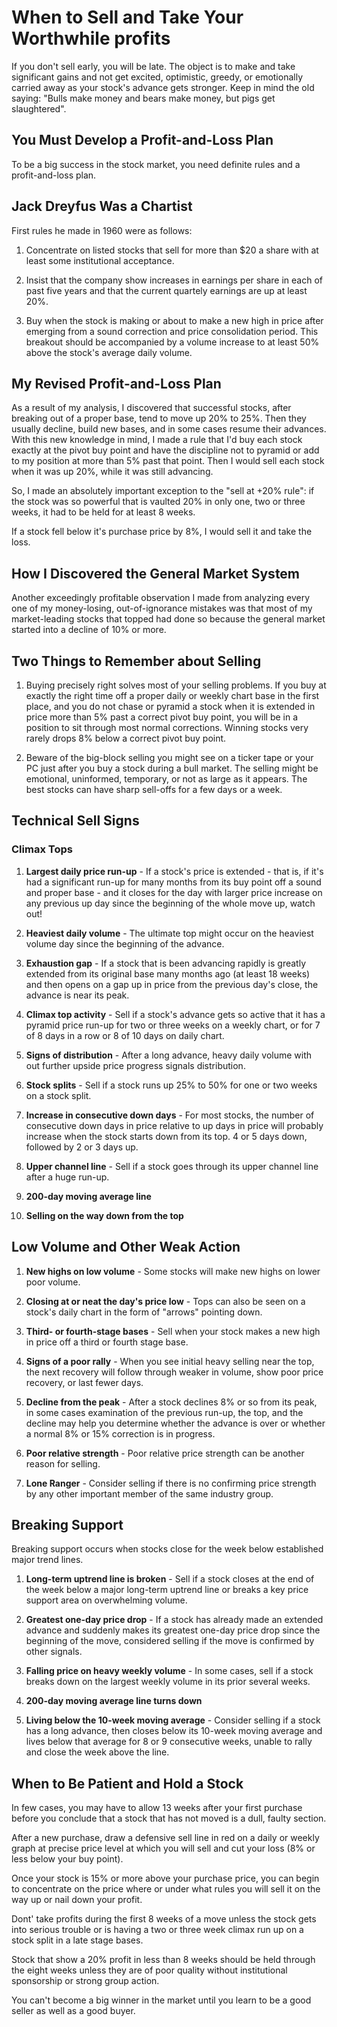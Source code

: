 # When to Sell and Take Your Worthwhile profits

If you don't sell early, you will be late. The object is to make and take significant gains and not get excited, optimistic, greedy, or emotionally carried away as your stock's advance gets stronger. Keep in mind the old saying: "Bulls make money and bears make money, but pigs get slaughtered".

## You Must Develop a Profit-and-Loss Plan

To be a big success in the stock market, you need definite rules and a profit-and-loss plan.

## Jack Dreyfus Was a Chartist

First rules he made in 1960 were as follows:

1. Concentrate on listed stocks that sell for more than $20 a share with at least some institutional acceptance.

2. Insist that the company show increases in earnings per share in each of past five years and that the current quartely earnings are up at least 20%.

3. Buy when the stock is making or about to make a new high in price after emerging from a sound correction and price consolidation period. This breakout should be accompanied by a volume increase to at least 50% above the stock's average daily volume.

## My Revised Profit-and-Loss Plan

As a result of my analysis, I discovered that successful stocks, after breaking out of a proper base, tend to move up 20% to 25%. Then they usually decline, build new bases, and in some cases resume their advances. With this new knowledge in mind, I made a rule that I'd buy each stock exactly at the pivot buy point and have the discipline not to pyramid or add to my position at more than 5% past that point. Then I would sell each stock when it was up 20%, while it was still advancing.

So, I made an absolutely important exception to the "sell at +20% rule": if the stock was so powerful that is vaulted 20% in only one, two or three weeks, it had to be held for at least 8 weeks.

If a stock fell below it's purchase price by 8%, I would sell it and take the loss.

## How I Discovered the General Market System

Another exceedingly profitable observation I made from analyzing every one of my money-losing, out-of-ignorance mistakes was that most of my market-leading stocks that topped had done so because the general market started into a decline of 10% or more.

## Two Things to Remember about Selling

1. Buying precisely right solves most of your selling problems. If you buy at exactly the right time off a proper daily or weekly chart base in the first place, and you do not chase or pyramid a stock when it is extended in price more than 5% past a correct pivot buy point, you will be in a position to sit through most normal corrections. Winning stocks very rarely drops 8% below a correct pivot buy point.

2. Beware of the big-block selling you might see on a ticker tape or your PC just after you buy a stock during a bull market. The selling might be emotional, uninformed, temporary, or not as large as it appears. The best stocks can have sharp sell-offs for a few days or a week.

## Technical Sell Signs

### Climax Tops

1. **Largest daily price run-up** - If a stock's price is extended - that is, if it's had a significant run-up for many months from its buy point off a sound and proper base - and it closes for the day with larger price increase on any previous up day since the beginning of the whole move up, watch out!

2. **Heaviest daily volume** - The ultimate top might occur on the heaviest volume day since the beginning of the advance.

3. **Exhaustion gap** - If a stock that is been advancing rapidly is greatly extended from its original base many months ago (at least 18 weeks) and then opens on a gap up in price from the previous day's close, the advance is near its peak.

4. **Climax top activity** - Sell if a stock's advance gets so active that it has a pyramid price run-up for two or three weeks on a weekly chart, or for 7 of 8 days in a row or 8 of 10 days on daily chart.

5. **Signs of distribution** - After a long advance, heavy daily volume with out further upside price progress signals distribution.

6. **Stock splits** - Sell if a stock runs up 25% to 50% for one or two weeks on a stock split.

7. **Increase in consecutive down days** - For most stocks, the number of consecutive down days in price relative to up days in price will probably increase when the stock starts down from its top. 4 or 5 days down, followed by 2 or 3 days up.

8. **Upper channel line** - Sell if a stock goes through its upper channel line after a huge run-up.

9. **200-day moving average line**

10. **Selling on the way down from the top**

## Low Volume and Other Weak Action

1. **New highs on low volume** - Some stocks will make new highs on lower poor volume.   

2. **Closing at or neat the day's price low** - Tops can also be seen on a stock's daily chart in the form of "arrows" pointing down.

3. **Third- or fourth-stage bases** - Sell when your stock makes a new high in price off a third or fourth stage base.

4. **Signs of a poor rally** - When you see initial heavy selling near the top, the next recovery will follow through weaker in volume, show poor price recovery, or last fewer days.

5. **Decline from the peak** - After a stock declines 8% or so from its peak, in some cases examination of the previous run-up, the top, and the decline may help you determine whether the advance is over or whether a normal 8% or 15% correction is in progress.

6. **Poor relative strength** - Poor relative price strength can be another reason for selling.

7. **Lone Ranger** - Consider selling if there is no confirming price strength by any other important member of the same industry group.

## Breaking Support

Breaking support occurs when stocks close for the week below established major trend lines.

1. **Long-term uptrend line is broken** - Sell if a stock closes at the end of the week below a major long-term uptrend line or breaks a key price support area on overwhelming volume.

2. **Greatest one-day price drop** - If a stock has already made an extended advance and suddenly makes its greatest one-day price drop since the beginning of the move, considered selling if the move is confirmed by other signals.

3. **Falling price on heavy weekly volume** - In some cases, sell if a stock breaks down on the largest weekly volume in its prior several weeks.

4. **200-day moving average line turns down**

5. **Living below the 10-week moving average** - Consider selling if a stock has a long advance, then closes below its 10-week moving average and lives below that average for 8 or 9 consecutive weeks, unable to rally and close the week above the line.

## When to Be Patient and Hold a Stock

In few cases, you may have to allow 13 weeks after your first purchase before you conclude that a stock that has not moved is a dull, faulty section.

After a new purchase, draw a defensive sell line in red on a daily or weekly graph at precise price level at which you will sell and cut your loss (8% or less below your buy point).

Once your stock is 15% or more above your purchase price, you can begin to concentrate on the price where or under what rules you will sell it on the way up or nail down your profit.

Dont' take profits during the first 8 weeks of a move unless the stock gets into serious trouble or is having a two or three week climax run up on a stock split in a late stage bases.

Stock that show a 20% profit in less than 8 weeks should be held through the eight weeks unless they are of poor quality without institutional sponsorship or strong group action.

You can't become a big winner in the market until you learn to be a good seller as well as a good buyer.  
